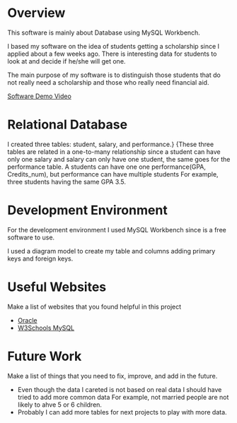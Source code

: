 # Overview

This software is mainly about Database using MySQL Workbench.

I based my software on the idea of students getting a scholarship since I applied about a few weeks ago. There is interesting data for students to look at and decide if he/she will get one.

The main purpose of my software is to distinguish those students that do not really need a scholarship and those who really need financial aid.

[Software Demo Video](https://youtu.be/WIceHnBfXUc)

# Relational Database

I created three tables: student, salary, and performance.}
{These three tables are related in a one-to-many relationship since a student can have only one salary and salary can only have one student, the same goes for the performance table. A students can have one one performance(GPA, Credits_num), but performance can have multiple students For example, three students having the same GPA 3.5.

# Development Environment

For the development environment I used MySQL Workbench since is a free software to use.

I used a diagram model to create my table and columns adding primary keys and foreign keys.

# Useful Websites

Make a list of websites that you found helpful in this project
* [Oracle](https://www.oracle.com/database/what-is-a-relational-database/)
* [W3Schools MySQL](https://www.w3schools.com/sql/)

# Future Work

Make a list of things that you need to fix, improve, and add in the future.
* Even though the data I careted is not based on real data I should have tried to add more common data For example, not married people are not likely to ahve 5 or 6 children.
* Probably I can add more tables for next projects to play with more data.